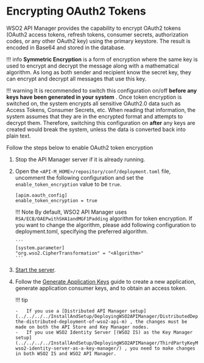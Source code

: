 # Encrypting OAuth2 Tokens 

WSO2 API Manager provides the capability to encrypt OAuth2 tokens (OAuth2 access tokens, refresh tokens, consumer secrets, authorization codes, or any other OAuth2 key) using the primary keystore. The result is encoded in Base64 and stored in the database.

!!! info
        **Symmetric Encryption** is a form of encryption where the same key is used to encrypt and decrypt the message along with a mathematical algorithm. As long as both sender and recipient know the secret key, they can encrypt and decrypt all messages that use this key.

!!! warning
        It is recommended to switch this configuration on/off **before any keys have been generated in your system** . Once token encryption is switched on, the system encrypts all sensitive OAuth2.0 data such as Access Tokens, Consumer Secrets, etc. When reading that information, the system assumes that they are in the encrypted format and attempts to decrypt them. Therefore, switching this configuration on **after** any keys are created would break the system, unless the data is converted back into plain text.

Follow the steps below to enable OAuth2 token encryption

1.  Stop the API Manager server if it is already running.
2.  Open the `<API-M_HOME>/repository/conf/deployment.toml` file, uncomment the following configuration and set the `enable_token_encryption` value to be `true`.   

    ``` 
    [apim.oauth_config]
    enable_token_encryption = true
    ```

    !!! Note
        By default, WSO2 API Manager uses `RSA/ECB/OAEPwithSHA1andMGF1Padding` algorithm for token encryption. If you want to change the algorithm, please add following configuration to deployment.toml, specifying the preferred algorithm.
    
        ```
        [system.parameter]
        "org.wso2.CipherTransformation" = "<Algorithm>"
        ```
    
3.  [Start the server]({{base_path}}/InstallAndSetup/InstallationGuide/running-the-product/#starting-the-server). 

4.  Follow the [Generate Application Keys]({{base_path}}/Learn/ConsumeAPI/ManageApplication/GenerateKeys/generate-api-keys) guide to create a new application, generate application consumer keys, and to obtain an access token.

    !!! tip

        -   If you use a [Distributed API Manager setup](../../../../InstallAndSetup/DeployingWSO2APIManager/DistributedDeployment/understanding-the-distributed-deployment-of-wso2-api-m) , the changes must be made on both the API Store and Key Manager nodes.
        -   If you use WSO2 Identity Server [(WSO2 IS) as the Key Manager setup](../../../../InstallAndSetup/DeployingWSO2APIManager/ThirdPartyKeyManager/configuring-wso2-identity-server-as-a-key-manager/) , you need to make changes in both WSO2 IS and WSO2 API Manager.


